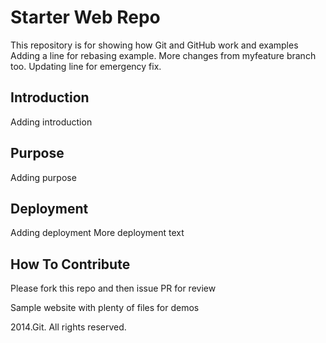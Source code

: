 # Starter Web Repo

This repository is for showing how Git and GitHub work and examples
Adding a line for rebasing example. More changes from myfeature branch too. Updating line for 
emergency fix.

## Introduction

Adding introduction

## Purpose

Adding purpose

## Deployment

Adding deployment
More deployment text

## How To Contribute

Please fork this repo and then issue PR for review

Sample website with plenty of files for demos

2014.Git. All rights reserved.